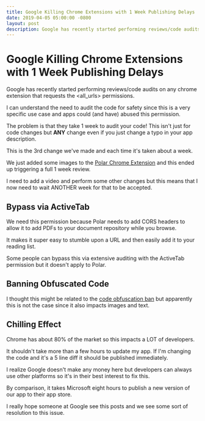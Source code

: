 ```yaml
---
title: Google Killing Chrome Extensions with 1 Week Publishing Delays
date: 2019-04-05 05:00:00 -0800
layout: post
description: Google has recently started performing reviews/code audits on any chrome extension that requests the <all_urls> permissions. The problem is that they take 1 week to audit your code!  This isn't just for code changes but **ANY** change even if you just change a typo in your app description. 
---
```

# Google Killing Chrome Extensions with 1 Week Publishing Delays

Google has recently started performing reviews/code audits on any chrome
extension that requests the <all_urls> permissions.

I can understand the need to audit the code for safety since this is a 
very specific use case and apps could (and have) abused this permission. 

The problem is that they take 1 week to audit your code!  This isn't just for 
code changes but **ANY** change even if you just change a typo in your app 
description.

This is the 3rd change we've made and each time it's taken about a week.

We just added some images to the [Polar Chrome Extension](https://chrome.google.com/webstore/detail/polar-pdf-web-and-documen/jkfdkjomocoaljglgddnmhcbolldcafd) and
this ended up triggering a full 1 week review.

I need to add a video and perform some other changes but this means that I now
need to wait ANOTHER week for that to be accepted. 

## Bypass via ActiveTab

We need this permission because Polar needs to add CORS headers to allow it 
to add PDFs to your document repository while you browse.

It makes it super easy to stumble upon a URL and then easily add it to your 
reading list.

Some people can bypass this via extensive auditing with the ActiveTab permission
but it doesn't apply to Polar.  

## Banning Obfuscated Code

I thought this might be related to the [code obfuscation ban](https://www.zdnet.com/article/google-to-no-longer-allow-chrome-extensions-that-use-obfuscated-code/) 
but apparently this is not the case since it also impacts images and text.

## Chilling Effect

Chrome has about 80% of the market so this impacts a LOT of developers.  

It shouldn't take more than a few hours to update my app.  If I'm changing the 
code and it's a 5 line diff it should be published immediately.  

I realize Google doesn't make any money here but developers can always use 
other platforms so it's in their best interest to fix this.

By comparison, it takes Microsoft eight hours to publish a new version of our 
app to their app store.  

I really hope someone at Google see this posts and we see some sort of resolution 
to this issue.
